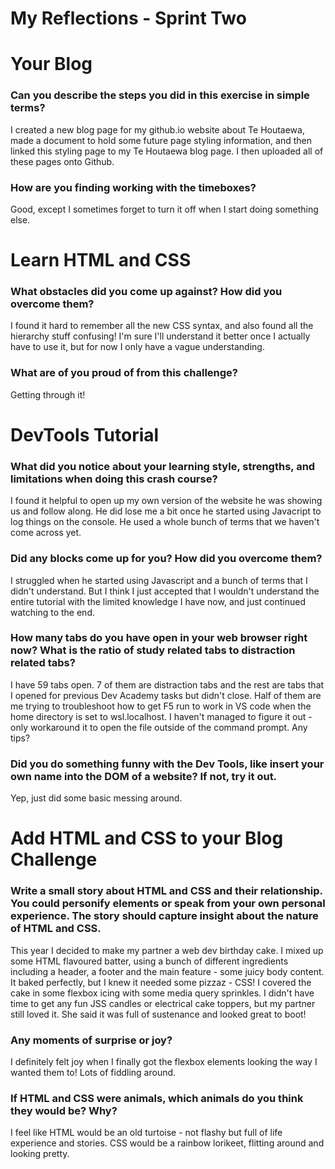 # My Reflections - Sprint Two

# Your Blog

### Can you describe the steps you did in this exercise in simple terms?

I created a new blog page for my github.io website about Te Houtaewa, made a document to hold some future page styling information, and then linked this styling page to my Te Houtaewa blog page. I then uploaded all of these pages onto Github.

### How are you finding working with the timeboxes?

Good, except I sometimes forget to turn it off when I start doing something else.

# Learn HTML and CSS

### What obstacles did you come up against? How did you overcome them?

I found it hard to remember all the new CSS syntax, and also found all the hierarchy stuff confusing! I'm sure I'll understand it better once I actually have to use it, but for now I only have a vague understanding.

### What are of you proud of from this challenge?

Getting through it!

# DevTools Tutorial

### What did you notice about your learning style, strengths, and limitations when doing this crash course?

I found it helpful to open up my own version of the website he was showing us and follow along. He did lose me a bit once he started using Javacript to log things on the console. He used a whole bunch of terms that we haven't come across yet.

### Did any blocks come up for you? How did you overcome them?

I struggled when he started using Javascript and a bunch of terms that I didn't understand. But I think I just accepted that I wouldn't understand the entire tutorial with the limited knowledge I have now, and just continued watching to the end.

### How many tabs do you have open in your web browser right now? What is the ratio of study related tabs to distraction related tabs?

I have 59 tabs open. 7 of them are distraction tabs and the rest are tabs that I opened for previous Dev Academy tasks but didn't close. Half of them are me trying to troubleshoot how to get F5 run to work in VS code when the home directory is set to wsl.localhost. I haven't managed to figure it out - only workaround it to open the file outside of the command prompt. Any tips?

### Did you do something funny with the Dev Tools, like insert your own name into the DOM of a website? If not, try it out.

Yep, just did some basic messing around.

# Add HTML and CSS to your Blog Challenge

### Write a small story about HTML and CSS and their relationship. You could personify elements or speak from your own personal experience. The story should capture insight about the nature of HTML and CSS.

This year I decided to make my partner a web dev birthday cake. I mixed up some HTML flavoured batter, using a bunch of different ingredients including a header, a footer and the main feature - some juicy body content. It baked perfectly, but I knew it needed some pizzaz - CSS! I covered the cake in some flexbox icing with some media query sprinkles. I didn't have time to get any fun JSS candles or electrical cake toppers, but my partner still loved it. She said it was full of sustenance and looked great to boot!

### Any moments of surprise or joy?

I definitely felt joy when I finally got the flexbox elements looking the way I wanted them to! Lots of fiddling around.

### If HTML and CSS were animals, which animals do you think they would be? Why?

I feel like HTML would be an old turtoise - not flashy but full of life experience and stories. CSS would be a rainbow lorikeet, flitting around and looking pretty.
